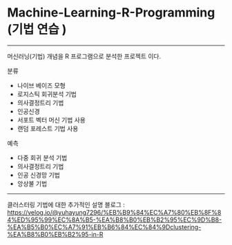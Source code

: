# Machine-Learning-R-Programming (기법 연습 )

---
머신러닝(기법) 개념을 R 프로그램으로 분석한 프로젝트 이다. 

분류 
-  나이브 베이즈 모형
-  로지스틱 회귀분석 기법
-  의사결정트리 기법
-  인공신경 
-  서포트 벡터 머신 기법 사용
-  랜덤 포레스트 기법 사용 

예측 
-  다중 회귀 분석 기법
-  의사결정트리 기법
-  인공 신경망 기법 
-  앙상불 기법


---

클러스터링 기법에 대한 추가적인 설명 
블로그 : https://velog.io/@yuhayung7296/%EB%B9%84%EC%A7%80%EB%8F%84%ED%95%99%EC%8A%B5-%EA%B8%B0%EB%B2%95%EC%9D%B8-%EA%B5%B0%EC%A7%91%EB%B6%84%EC%84%9Dclustering-%EA%B8%B0%EB%B2%95-in-R
